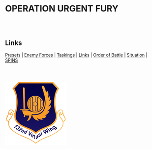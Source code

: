 # OPERATION URGENT FURY

<br>
<br>






## Links
[Presets](/Docs/Presets.md) | [Enemy Forces](/Docs/Enemy.md)  | [Taskings](/Docs/Taskings.md)
| [Links](/Docs/Links.md)     | [Order of Battle](/Docs/OOB.md) | [Situation](/Docs/Situation.md) | [SPINS](/Docs/SPINS.md)





<br>
<br>




![132nd Logo](/Images/132ndLogosmall.png)
